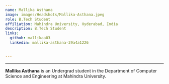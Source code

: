 ```yaml
---
name: Mallika Asthana
image: images/Headshots/Mallika-Asthana.jpeg
role: B.Tech Student
affiliation: Mahindra University, Hyderabad, India
description: B.Tech Student
links:
  github: mallikaa03
  linkedin: mallika-asthana-39a4a1226
  

---
```

---

**Mallika Asthana** is an Undergrad student in the Department of Computer Science and Engineering at Mahindra University.
